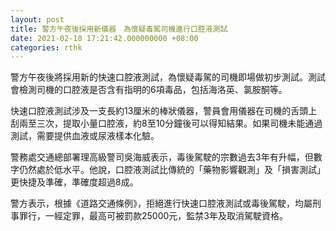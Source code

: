 ```yaml
---
layout: post
title: 警方午夜後採用新儀器　為懷疑毒駕司機進行口腔液測試
date: 2021-02-18 17:21:42.000000000 +08:00
categories: rthk
---
```


警方午夜後將採用新的快速口腔液測試，為懷疑毒駕的司機即場做初步測試。測試會檢測司機的口腔液是否含有指明的6項毒品，包括海洛英、氯胺酮等。

快速口腔液測試涉及一支長約13厘米的棒狀儀器，警員會用儀器在司機的舌頭上刮兩至三次，提取小量口腔液，約8至10分鐘後可以得知結果。如果司機未能通過測試，需要提供血液或尿液樣本化驗。

警務處交通總部署理高級警司吳海威表示，毒後駕駛的宗數過去3年有升幅，但數字仍然處於低水平。他說，口腔液測試比傳統的「藥物影響觀測」及「損害測試」更快捷及準確，準確度超過8成。

警方表示，根據《道路交通條例》，拒絕進行快速口腔液測試或毒後駕駛，均屬刑事罪行，一經定罪，最高可被罰款25000元，監禁3年及取消駕駛資格。
